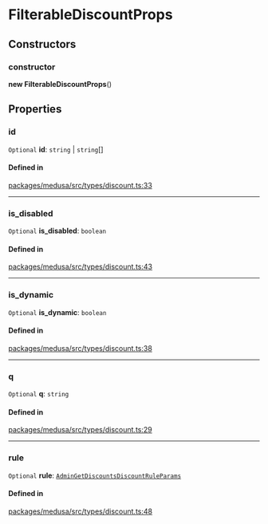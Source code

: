 # FilterableDiscountProps

## Constructors

### constructor

**new FilterableDiscountProps**()

## Properties

### id

 `Optional` **id**: `string` \| `string`[]

#### Defined in

[packages/medusa/src/types/discount.ts:33](https://github.com/medusajs/medusa/blob/e39010127/packages/medusa/src/types/discount.ts#L33)

___

### is\_disabled

 `Optional` **is\_disabled**: `boolean`

#### Defined in

[packages/medusa/src/types/discount.ts:43](https://github.com/medusajs/medusa/blob/e39010127/packages/medusa/src/types/discount.ts#L43)

___

### is\_dynamic

 `Optional` **is\_dynamic**: `boolean`

#### Defined in

[packages/medusa/src/types/discount.ts:38](https://github.com/medusajs/medusa/blob/e39010127/packages/medusa/src/types/discount.ts#L38)

___

### q

 `Optional` **q**: `string`

#### Defined in

[packages/medusa/src/types/discount.ts:29](https://github.com/medusajs/medusa/blob/e39010127/packages/medusa/src/types/discount.ts#L29)

___

### rule

 `Optional` **rule**: [`AdminGetDiscountsDiscountRuleParams`](AdminGetDiscountsDiscountRuleParams.md)

#### Defined in

[packages/medusa/src/types/discount.ts:48](https://github.com/medusajs/medusa/blob/e39010127/packages/medusa/src/types/discount.ts#L48)
